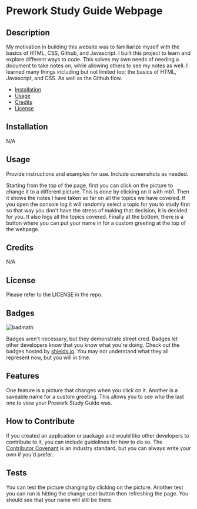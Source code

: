 # Prework Study Guide Webpage

## Description
My motivation in building this website was to familiarize myself with the basics of HTML, CSS, Github, and Javascript.
I built this project to learn and explore different ways to code.
This solves my own needs of needing a document to take notes on, while allowing others to see my notes as well.
I learned many things including but not limited too; the basics of HTML, Javascript, and CSS.  As well as the Github flow.


- [Installation](#installation)
- [Usage](#usage)
- [Credits](#credits)
- [License](#license)

## Installation

 N/A

## Usage

Provide instructions and examples for use. Include screenshots as needed.

Starting from the top of the page, first you can click on the picture to change it to a different picture.  This is done by clicking on it with mb1.  Then it shows the notes I have taken so far on all the topics we have covered. If you open the console log it will randomly select a topic for you to study first so that way you don't have the stress of making that decision, it is decided for you.  It also logs all the topics covered.  Finally at the bottom, there is a button where you can put your name in for a custom greeting at 
the top of the webpage.

## Credits

N/A

## License

Please refer to the LICENSE in the repo.

## Badges

![badmath](https://img.shields.io/github/languages/top/nielsenjared/badmath)

Badges aren't necessary, but they demonstrate street cred. Badges let other developers know that you know what you're doing. Check out the badges hosted by [shields.io](https://shields.io/). You may not understand what they all represent now, but you will in time.

## Features

One feature is a picture that changes when you click on it.  Another is a saveable name for a custom greeting.  This allows you to see who the last one to view your Prework Study Guide was.

## How to Contribute

If you created an application or package and would like other developers to contribute to it, you can include guidelines for how to do so. The [Contributor Covenant](https://www.contributor-covenant.org/) is an industry standard, but you can always write your own if you'd prefer.

## Tests

You can test the picture changing by clicking on the picture.  Another test you can run is hitting the change user button then refreshing the page.  You should see that your name will still be there.  
